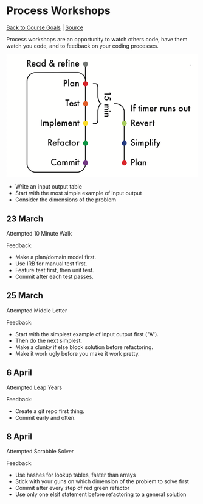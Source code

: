 # Process Workshops

[Back to Course Goals](README.md) | [Source](https://github.com/makersacademy/skills-workshops/tree/master/process_review)

Process workshops are an opportunity to watch others code, have them watch you code, and to feedback on your coding processes.

![Process Flow](images/process_outline.png)

- Write an input output table
- Start with the most simple example of input output
- Consider the dimensions of the problem

## 23 March

Attempted 10 Minute Walk

Feedback:

- Make a plan/domain model first.
- Use IRB for manual test first.
- Feature test first, then unit test.
- Commit after each test passes.

## 25 March

Attempted Middle Letter

Feedback:

- Start with the simplest example of input output first ("A").
- Then do the next simplest.
- Make a clunky if else block solution before refactoring.
- Make it work ugly before you make it work pretty.

## 6 April

Attempted Leap Years

Feedback:

- Create a git repo first thing.
- Commit early and often.

## 8 April

Attempted Scrabble Solver

Feedback:

- Use hashes for lookup tables, faster than arrays
- Stick with your guns on which dimension of the problem to solve first
- Commit after every step of red green refactor
- Use only one elsif statement before refactoring to a general solution
